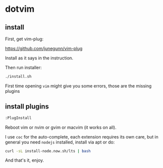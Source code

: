 # dotvim

## install

First, get vim-plug:

https://github.com/junegunn/vim-plug

Install as it says in the instruction.

Then run installer:

```sh
./install.sh
```

First time opening `vim` might give you some errors, those are the missing plugins

## install plugins

```sh
:PlugInstall
```

Reboot vim or nvim or gvim or macvim (it works on all).

I use `coc` for the auto-complete, each extension requires its own care, but in general you need `nodejs` installed, install via apt or do:

```sh
curl -sL install-node.now.sh/lts | bash
```

And that's it, enjoy.
